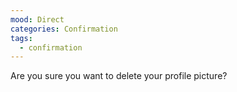 ```yaml
---
mood: Direct
categories: Confirmation
tags:
  - confirmation
---
```

Are you sure you want to delete your profile picture?
